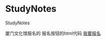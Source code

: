 # StudyNotes
StudyNotes

厦门文化馆报名的 报名按钮的html代码 <a href="javascript:void(0);" onclick="return sign()">我要报名</a>